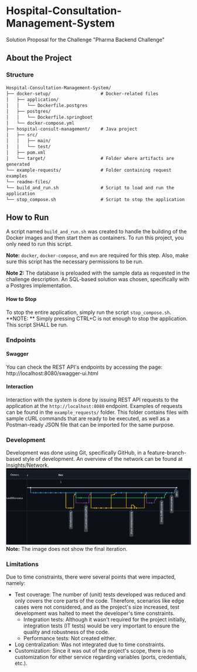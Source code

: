 # Hospital-Consultation-Management-System
Solution Proposal for the Challenge "Pharma Backend Challenge"

## About the Project
### Structure
```agsl
Hospital-Consultation-Management-System/
├── docker-setup/                   # Docker-related files
│   ├── application/
│   │   └── Dockerfile.postgres
│   ├── postgres/
│   │   └── Dockerfile.springboot
│   └── docker-compose.yml
├── hospital-consult-management/    # Java project
│   ├── src/
│   │   ├── main/
│   │   └── test/
│   ├── pom.xml
│   └── target/                     # Folder where artifacts are generated
└── example-requests/               # Folder containing request examples
└── readme-files/
└── build_and_run.sh                # Script to load and run the application
└── stop_compose.sh                 # Script to stop the application
```

## How to Run
A script named `build_and_run.sh` was created to handle the building of the Docker images and then start them as containers. To run this project, you only need to run this script.

**Note:** `docker`, `docker-compose`, and `mvn` are required for this step. Also, make sure this script has the necessary permissions to be run.

**Note 2:** The database is preloaded with the sample data as requested in the challenge description. An SQL-based solution was chosen, specifically with a Postgres implementation.

#### How to Stop
To stop the entire application, simply run the script `stop_compose.sh`.
**NOTE: ** Simply pressing CTRL+C is not enough to stop the application. This script SHALL be run.

### Endpoints
#### Swagger
You can check the REST API's endpoints by accessing the page: http://localhost:8080/swagger-ui.html

#### Interaction
Interaction with the system is done by issuing REST API requests to the application at the `http://localhost:8080` endpoint. Examples of requests can be found in the `example_requests/` folder. This folder contains files with sample cURL commands that are ready to be executed, as well as a Postman-ready JSON file that can be imported for the same purpose.


### Development
Development was done using Git, specifically GitHub, in a feature-branch-based style of development. An overview of the network can be found at Insights/Network.
![img.png](readme-files/img.png)
**Note:** The image does not show the final iteration.

### Limitations
Due to time constraints, there were several points that were impacted, namely:
- Test coverage: The number of (unit) tests developed was reduced and only covers the core parts of the code. Therefore, scenarios like edge cases were not considered, and as the project's size increased, test development was halted to meet the developer's time constraints.
  - Integration tests: Although it wasn't required for the project initially, integration tests (IT tests) would be very important to ensure the quality and robustness of the code.
  - Performance tests: Not created either.
- Log centralization: Was not integrated due to time constraints.
- Customization: Since it was out of the project's scope, there is no customization for either service regarding variables (ports, credentials, etc.).
